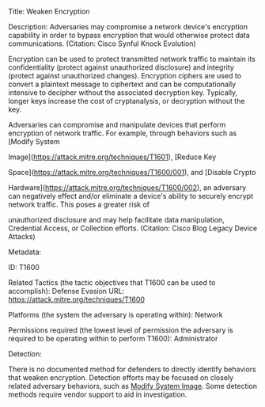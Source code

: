 Title: Weaken Encryption

Description: Adversaries may compromise a network device's encryption capability in order to bypass encryption that would otherwise protect data communications. (Citation: Cisco Synful Knock Evolution)

Encryption can be used to protect transmitted network traffic to maintain its confidentiality (protect against unauthorized disclosure) and integrity (protect against unauthorized changes). Encryption ciphers are used to convert a plaintext message to ciphertext and can be computationally intensive to decipher without the associated decryption key. Typically, longer keys increase the cost of cryptanalysis, or decryption without the key.

Adversaries can compromise and manipulate devices that perform encryption of network traffic. For example, through behaviors such as [Modify System

Image](https://attack.mitre.org/techniques/T1601), [Reduce Key

Space](https://attack.mitre.org/techniques/T1600/001), and [Disable Crypto

Hardware](https://attack.mitre.org/techniques/T1600/002), an adversary can negatively effect and/or eliminate a device's ability to securely encrypt network traffic. This poses a greater risk of

unauthorized disclosure and may help facilitate data manipulation, Credential Access, or Collection efforts. (Citation: Cisco Blog Legacy Device Attacks)

Metadata:

ID: T1600

Related Tactics (the tactic objectives that T1600 can be used to accomplish): Defense Evasion URL: https://attack.mitre.org/techniques/T1600

Platforms (the system the adversary is operating within): Network

Permissions required (the lowest level of permission the adversary is required to be operating within to perform T1600): Administrator

Detection:

There is no documented method for defenders to directly identify behaviors that weaken encryption. Detection efforts may be focused on closely related adversary behaviors, such as [Modify System Image](https://attack.mitre.org/techniques/T1601). Some detection methods require vendor support to aid in investigation.